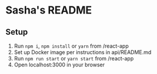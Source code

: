 # Sasha's README

## Setup
1. Run `npm i`, `npm install` or `yarn` from /react-app
2. Set up Docker image per instructions in api/README.md
3. Run `npm run start` or `yarn start` from /react-app
4. Open localhost:3000 in your browser
